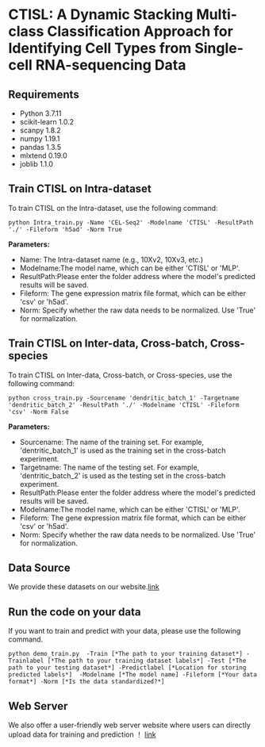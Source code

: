 # CTISL: A Dynamic Stacking Multi-class Classification Approach for Identifying Cell Types from Single-cell RNA-sequencing Data

## Requirements
- Python 3.7.11
- scikit-learn 1.0.2
- scanpy 1.8.2
- numpy 1.19.1
- pandas 1.3.5
- mlxtend 0.19.0
- joblib 1.1.0

## Train CTISL on Intra-dataset

To train CTISL on the Intra-dataset, use the following command:

```shell
python Intra_train.py -Name 'CEL-Seq2' -Modelname 'CTISL' -ResultPath './' -Fileform 'h5ad' -Norm True
```

**Parameters:**
- Name: The Intra-dataset name (e.g., 10Xv2, 10Xv3, etc.)
- Modelname:The model name, which can be either 'CTISL' or 'MLP'.
- ResultPath:Please enter the folder address where the model's predicted results will be saved.
- Fileform: The gene expression matrix file format, which can be either 'csv' or 'h5ad'.
- Norm: Specify whether the raw data needs to be normalized. Use 'True' for normalization.

## Train CTISL on Inter-data, Cross-batch, Cross-species

To train CTISL on Inter-data, Cross-batch, or Cross-species, use the following command:

```shell
python cross_train.py -Sourcename 'dendritic_batch_1' -Targetname 'dendritic_batch_2' -ResultPath './' -Modelname 'CTISL' -Fileform 'csv' -Norm False
```

**Parameters:**
- Sourcename: The name of the training set. For example, 'dentritic_batch_1' is used as the training set in the cross-batch experiment.
- Targetname: The name of the testing set. For example, 'dentritic_batch_2' is used as the testing set in the cross-batch experiment.
- ResultPath:Please enter the folder address where the model's predicted results will be saved.
- Modelname:The model name, which can be either 'CTISL' or 'MLP'.
- Fileform: The gene expression matrix file format, which can be either 'csv' or 'h5ad'.
- Norm: Specify whether the raw data needs to be normalized. Use 'True' for normalization.

## Data Source

We provide these datasets on our website.[link](http://bigdata.biocie.cn/CTISLweb/download)
  
  
## Run the code on your data
If you want to train and predict with your data, please use the following command.
```shell
python demo_train.py  -Train [*The path to your training dataset*] -Trainlabel [*The path to your training dataset labels*] -Test [*The path to your testing dataset*] -Predictlabel [*Location for storing predicted labels*]  -Modelname [*The model name] -Fileform [*Your data format*] -Norm [*Is the data standardized?*]
```
## Web Server
We also offer a user-friendly web server website where users can directly upload data for training and prediction ！
[link](http://bigdata.biocie.cn/CTISLweb/home)
